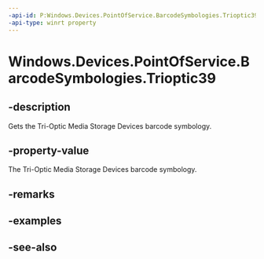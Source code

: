 ----api-id: P:Windows.Devices.PointOfService.BarcodeSymbologies.Trioptic39
-api-type: winrt property
---<!-- Property syntaxpublic uint Trioptic39 { get; }--># Windows.Devices.PointOfService.BarcodeSymbologies.Trioptic39## -descriptionGets the Tri-Optic Media Storage Devices barcode symbology.## -property-valueThe Tri-Optic Media Storage Devices barcode symbology.## -remarks## -examples## -see-also